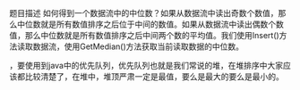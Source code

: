 题目描述
如何得到一个数据流中的中位数？如果从数据流中读出奇数个数值，那么中位数就是所有数值排序之后位于中间的数值。如果从数据流中读出偶数个数值，那么中位数就是所有数值排序之后中间两个数的平均值。我们使用Insert()方法读取数据流，使用GetMedian()方法获取当前读取数据的中位数。


，要使用到java中的优先队列，优先队列也就是我们常说的堆，在堆排序中大家应该都比较清楚了，在堆中，堆顶严肃一定是最值，要么是最大的要么是最小的。